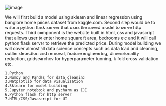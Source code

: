 ![image](https://user-images.githubusercontent.com/68013653/120057985-216db580-c065-11eb-8f76-62ab8bcbfd67.png)

We will first build a model using sklearn and linear regression using banglore home prices dataset from kaggle.com. Second step would be to write a python flask server that uses the saved model to serve http requests. Third component is the website built in html, css and javascript that allows user to enter home square ft area, bedrooms etc and it will call python flask server to retrieve the predicted price. During model building we will cover almost all data science concepts such as data load and cleaning, outlier detection and removal, feature engineering, dimensionality reduction, gridsearchcv for hyperparameter tunning, k fold cross validation etc. 

    1.Python
    2.Numpy and Pandas for data cleaning
    3.Matplotlib for data visualization
    4.Sklearn for model building
    5.Jupyter notebook and pycharm as IDE
    6.Python flask for http server
    7.HTML/CSS/Javascript for UI

